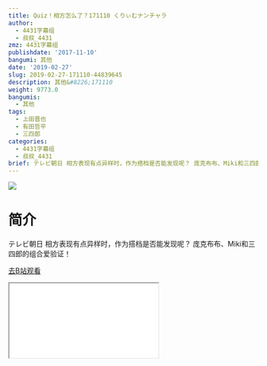 ```yaml
---
title: Quiz！相方怎么了？171110 くりぃむナンチャラ
author:
  - 4431字幕组
  - 叔叔_4431
zmz: 4431字幕组
publishdate: '2017-11-10'
bangumi: 其他
date: '2019-02-27'
slug: 2019-02-27-171110-44839645
description: 其他&#8226;171110
weight: 9773.0
bangumis:
  - 其他
tags:
  - 上田晋也
  - 有田哲平
  - 三四郎
categories:
  - 4431字幕组
  - 叔叔_4431
brief: テレビ朝日 相方表现有点异样时，作为搭档是否能发现呢？ 庞克布布、Miki和三四郎的组合爱验证！
---
```

![](https://i.imgur.com/l6FEfh6.jpg)
# 简介  
テレビ朝日
相方表现有点异样时，作为搭档是否能发现呢？
庞克布布、Miki和三四郎的组合爱验证！  

[去B站观看](https://www.bilibili.com/video/av44839645/)
<div class ="resp-container"><iframe class="testiframe" src="//player.bilibili.com/player.html?aid=44839645"", scrolling="no", allowfullscreen="true" > </iframe></div> 
